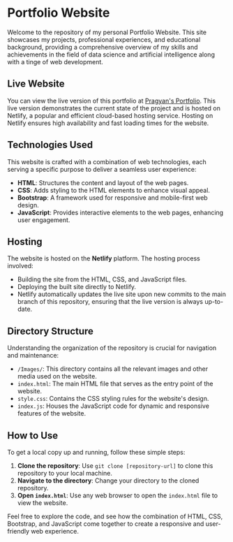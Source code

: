 # Portfolio Website

Welcome to the repository of my personal Portfolio Website. This site showcases my projects, professional experiences, and educational background, providing a comprehensive overview of my skills and achievements in the field of data science and artificial intelligence along with a tinge of web development.

## Live Website

You can view the live version of this portfolio at [Pragyan's Portfolio](https://pragyan-portfolio.netlify.app/). This live version demonstrates the current state of the project and is hosted on Netlify, a popular and efficient cloud-based hosting service. Hosting on Netlify ensures high availability and fast loading times for the website.

## Technologies Used

This website is crafted with a combination of web technologies, each serving a specific purpose to deliver a seamless user experience:

- **HTML**: Structures the content and layout of the web pages.
- **CSS**: Adds styling to the HTML elements to enhance visual appeal.
- **Bootstrap**: A framework used for responsive and mobile-first web design.
- **JavaScript**: Provides interactive elements to the web pages, enhancing user engagement.

## Hosting

The website is hosted on the **Netlify** platform. The hosting process involved:

- Building the site from the HTML, CSS, and JavaScript files.
- Deploying the built site directly to Netlify.
- Netlify automatically updates the live site upon new commits to the main branch of this repository, ensuring that the live version is always up-to-date.

## Directory Structure

Understanding the organization of the repository is crucial for navigation and maintenance:

- `/Images/`: This directory contains all the relevant images and other media used on the website. 
- `index.html`: The main HTML file that serves as the entry point of the website.
- `style.css`: Contains the CSS styling rules for the website's design.
- `index.js`: Houses the JavaScript code for dynamic and responsive features of the website.

## How to Use

To get a local copy up and running, follow these simple steps:

1. **Clone the repository**: Use `git clone [repository-url]` to clone this repository to your local machine.
2. **Navigate to the directory**: Change your directory to the cloned repository.
3. **Open `index.html`**: Use any web browser to open the `index.html` file to view the website.

Feel free to explore the code, and see how the combination of HTML, CSS, Bootstrap, and JavaScript come together to create a responsive and user-friendly web experience.
